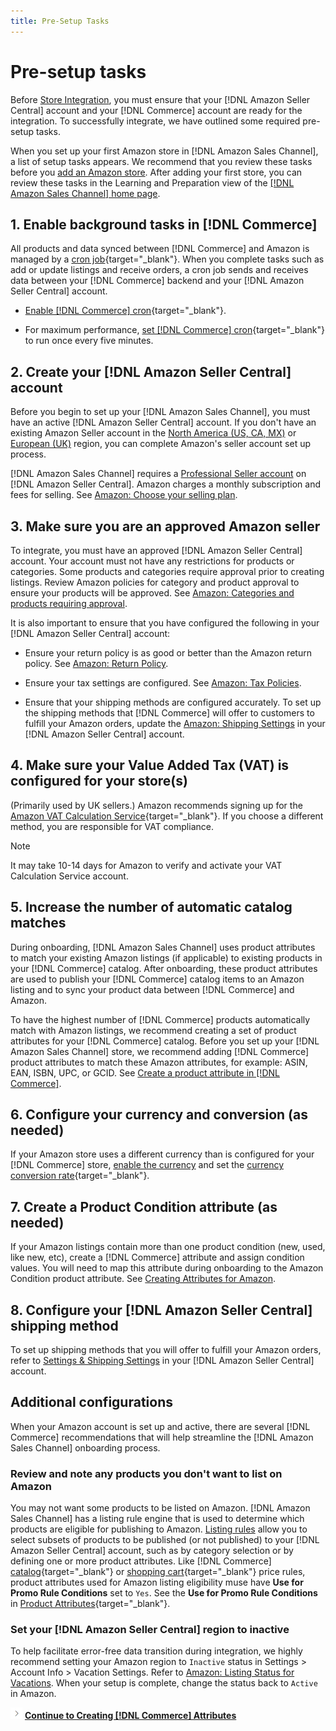 ```yaml
---
title: Pre-Setup Tasks
---
```


# Pre-setup tasks

Before [Store Integration](./store-integration.md), you must ensure that your [!DNL Amazon Seller Central] account and your [!DNL Commerce] account are ready for the integration. To successfully integrate, we have outlined some required pre-setup tasks.

When you set up your first Amazon store in [!DNL Amazon Sales Channel], a list of setup tasks appears. We recommend that you review these tasks before you [add an Amazon store](./store-integration.md). After adding your first store, you can review these tasks in the Learning and Preparation view of the [[!DNL Amazon Sales Channel] home page](./amazon-sales-channel-home.md).

## 1. Enable background tasks in [!DNL Commerce]

All products and data synced between [!DNL Commerce] and Amazon is managed by a [cron job](https://docs.magento.com/user-guide/system/cron.html){target="_blank"}. When you complete tasks such as add or update listings and receive orders, a cron job sends and receives data between your [!DNL Commerce] backend and your [!DNL Amazon Seller Central] account.

- [Enable [!DNL Commerce] cron](https://docs.magento.com/user-guide/system/cron.html){target="_blank"}.

- For maximum performance, [set [!DNL Commerce] cron](https://docs.magento.com/user-guide/configuration/advanced/system.html){target="_blank"} to run once every five minutes.

## 2. Create your [!DNL Amazon Seller Central] account

Before you begin to set up your [!DNL Amazon Sales Channel], you must have an active [!DNL Amazon Seller Central] account. If you don't have an existing Amazon Seller account in the [North America (US, CA, MX)][1] or [European (UK)][12] region, you can complete Amazon's seller account set up process.

[!DNL Amazon Sales Channel] requires a [Professional Seller account][2] on [!DNL Amazon Seller Central]. Amazon charges a monthly subscription and fees for selling. See [Amazon: Choose your selling plan][3].

## 3. Make sure you are an approved Amazon seller

To integrate, you must have an approved [!DNL Amazon Seller Central] account. Your account must not have any restrictions for products or categories. Some products and categories require approval prior to creating listings. Review Amazon policies for category and product approval to ensure your products will be approved. See [Amazon: Categories and products requiring approval][4].

It is also important to ensure that you have configured the following in your [!DNL Amazon Seller Central] account:

- Ensure your return policy is as good or better than the Amazon return policy. See [Amazon: Return Policy][5].

- Ensure your tax settings are configured. See [Amazon: Tax Policies][6].

- Ensure that your shipping methods are configured accurately. To set up the shipping methods that [!DNL Commerce] will offer to customers to fulfill your Amazon orders, update the [Amazon: Shipping Settings][7] in your [!DNL Amazon Seller Central] account.

## 4. Make sure your Value Added Tax (VAT) is configured for your store(s)

(Primarily used by UK sellers.) Amazon recommends signing up for the [Amazon VAT Calculation Service](https://sell.amazon.co.uk/learn/vat-resources#vat-services-on-amazon){target="_blank"}. If you choose a different method, you are responsible for VAT compliance.

>[!NOTE]
>
>It may take 10-14 days for Amazon to verify and activate your VAT Calculation Service account.

## 5. Increase the number of automatic catalog matches

During onboarding, [!DNL Amazon Sales Channel] uses product attributes to match your existing Amazon listings (if applicable) to existing products in your [!DNL Commerce] catalog. After onboarding, these product attributes are used to publish your [!DNL Commerce] catalog items to an Amazon listing and to sync your product data between [!DNL Commerce] and Amazon.

To have the highest number of [!DNL Commerce] products automatically match with Amazon listings, we recommend creating a set of product attributes for your [!DNL Commerce] catalog. Before you set up your [!DNL Amazon Sales Channel] store, we recommend adding [!DNL Commerce] product attributes to match these Amazon attributes, for example: ASIN, EAN, ISBN, UPC, or GCID. See [Create a product attribute in [!DNL Commerce]](./ob-creating-magento-attributes.md).

## 6. Configure your currency and conversion (as needed)

If your Amazon store uses a different currency than is configured for your [!DNL Commerce] store, [enable the currency](https://docs.magento.com/user-guide/configuration/general/currency-setup.html) and set the [currency conversion rate](https://docs.magento.com/user-guide/tores/currency-update.html){target="_blank"}.

## 7. Create a Product Condition attribute (as needed)

If your Amazon listings contain more than one product condition (new, used, like new, etc), create a [!DNL Commerce] attribute and assign condition values. You will need to map this attribute during onboarding to the Amazon Condition product attribute. See [Creating Attributes for Amazon](./ob-creating-magento-attributes.md).

## 8. Configure your [!DNL Amazon Seller Central] shipping method

To set up shipping methods that you will offer to fulfill your Amazon orders, refer to [Settings & Shipping Settings][10] in your [!DNL Amazon Seller Central] account.

## Additional configurations

When your Amazon account is set up and active, there are several [!DNL Commerce] recommendations that will help streamline the [!DNL Amazon Sales Channel] onboarding process.

### Review and note any products you don't want to list on Amazon

You may not want some products to be listed on Amazon. [!DNL Amazon Sales Channel] has a listing rule engine that is used to determine which products are eligible for publishing to Amazon. [Listing rules](./listing-rules.md) allow you to select subsets of products to be published (or not published) to your [!DNL Amazon Seller Central] account, such as by category selection or by defining one or more product attributes. Like [!DNL Commerce] [catalog](https://docs.magento.com/user-guide/marketing/price-rules-catalog.html){target="_blank"} or [shopping cart](https://docs.magento.com/user-guide/marketing/price-rules-cart.html){target="_blank"} price rules, product attributes used for Amazon listing eligibility muse have **Use for Promo Rule Conditions** set to `Yes`. See the **Use for Promo Rule Conditions** in [Product Attributes](https://docs.magento.com/user-guide/stores/attributes-product.html){target="_blank"}.

### Set your [!DNL Amazon Seller Central] region to inactive

To help facilitate error-free data transition during integration, we highly recommend setting your Amazon region to `Inactive` status in Settings > Account Info > Vacation Settings. Refer to [Amazon: Listing Status for Vacations][11]. When your setup is complete, change the status back to `Active` in Amazon.

![Next icon](assets/btn-next.png) [**Continue to Creating [!DNL Commerce] Attributes**](./ob-creating-magento-attributes.md)

[1]: https://services.amazon.com/content/sell-on-amazon.html
[2]: https://services.amazon.com/content/sell-on-amazon.htm/
[3]: https://services.amazon.com/selling/pricing.html
[4]: https://sellercentral.amazon.com/gp/help/200333160
[5]: https://www.amazon.com/gp/help/customer/display.html?nodeId=15015721&amp;language=en_US&amp;ref=ag_home_cont_200364110
[6]: https://sellercentral.amazon.com/gp/help/external/help.html?itemID=200405820&amp;language=en_US&amp;ref=efph_200405820_cont_521
[7]: https://sellercentral.amazon.com/sbr/ref=xx_shipset_dnav_xx#shipping_templates
[10]: https://sellercentral.amazon.com/gp/help/G891
[11]: https://sellercentral.amazon.com/gp/help/help.html?itemID=200135620&amp;language=en_MX&amp;ref=ag_200135620_cont_191
[12]: https://services.amazon.co.uk/services/sell-online/how-it-works.html
